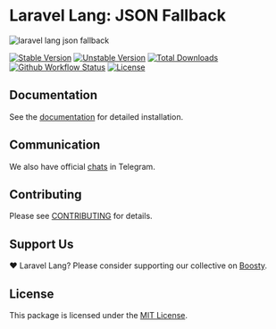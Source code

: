 # Laravel Lang: JSON Fallback

![laravel lang json fallback](https://preview.dragon-code.pro/laravel-lang/json-fallback.svg?brand=laravel&mode=dark)

[![Stable Version][badge_stable]][link_packagist]
[![Unstable Version][badge_unstable]][link_packagist]
[![Total Downloads][badge_downloads]][link_packagist]
[![Github Workflow Status][badge_build]][link_build]
[![License][badge_license]][link_license]

## Documentation

See the [documentation](https://laravel-lang.com/packages-json-fallback.html) for detailed installation.

## Communication

We also have official [chats](https://t.me/addlist/l0XGtvEIBiljMTMy) in Telegram.

## Contributing

Please see [CONTRIBUTING](https://laravel-lang.com/contributions.html) for details.

## Support Us

❤️ Laravel Lang? Please consider supporting our collective on [Boosty](https://boosty.to/laravel-lang).

## License

This package is licensed under the [MIT License](https://laravel-lang.com/license.html).


[badge_build]:          https://img.shields.io/github/actions/workflow/status/laravel-lang/json-fallback/tests.yml?style=flat-square

[badge_downloads]:      https://img.shields.io/packagist/dt/laravel-lang/json-fallback.svg?style=flat-square

[badge_license]:        https://img.shields.io/packagist/l/laravel-lang/json-fallback.svg?style=flat-square

[badge_stable]:         https://img.shields.io/github/v/release/laravel-lang/json-fallback?label=stable&style=flat-square

[badge_unstable]:       https://img.shields.io/badge/unstable-dev--main-orange?style=flat-square

[link_build]:           https://github.com/laravel-lang/json-fallback/actions

[link_license]:         LICENSE

[link_packagist]:       https://packagist.org/packages/laravel-lang/json-fallback
